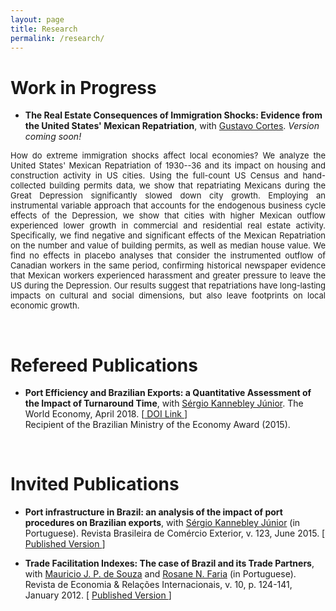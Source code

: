 ```yaml
---
layout: page
title: Research
permalink: /research/
---
```


# Work in Progress

- <b>The Real Estate Consequences of Immigration Shocks: Evidence from the United States' Mexican Repatriation</b>, with <a href="https://sites.google.com/site/cortesgustavos" target="_blank"> Gustavo Cortes</a>. <em>Version coming soon! </em>

<p style="text-align: justify;"><font size="2"> How do extreme immigration shocks affect local economies? We analyze the United States' Mexican Repatriation of 1930--36 and its impact on housing and construction activity in US cities. Using the full-count US Census and hand-collected building permits data, we show that repatriating Mexicans during the Great Depression significantly slowed down city growth. Employing an instrumental variable approach that accounts for the endogenous business cycle effects of the Depression, we show that cities with higher Mexican outflow experienced lower growth in commercial and residential real estate activity. Specifically, we find negative and significant effects of the Mexican Repatriation on the number and value of building permits, as well as median house value. We find no effects in placebo analyses that consider the instrumented outflow of Canadian workers in the same period, confirming historical newspaper evidence that Mexican workers experienced harassment and greater pressure to leave the US during the Depression. Our results suggest that repatriations have long-lasting impacts on cultural and social dimensions, but also leave footprints on local economic growth. </font></p>

<br>

# Refereed Publications

- <b>Port Efficiency and Brazilian Exports: a Quantitative Assessment of the Impact of Turnaround Time</b>, with <a href="https://scholar.google.com.br/citations?user=dqFJND9idb0C&hl=en" target="_blank"> Sérgio Kannebley Júnior</a>. The World Economy, April 2018. [<a href="https://doi.org/10.1111/twec.12654" target="_blank"> DOI Link </a>] <br> Recipient of the Brazilian Ministry of the Economy Award (2015).

<br>

# Invited Publications

- <b> Port infrastructure in Brazil: an analysis of the impact of port procedures on Brazilian exports</b>, with <a href="https://scholar.google.com.br/citations?user=dqFJND9idb0C&hl=en" target="_blank"> Sérgio Kannebley Júnior</a> (in Portuguese). Revista Brasileira de Comércio Exterior, v. 123, June 2015. [ <a href="/files/research/123_VSSKJ.pdf" target="_blank"><i class="fa fa-file-pdf-o"></i> Published Version </a>]

- <b>Trade Facilitation Indexes: The case of Brazil and its Trade Partners</b>, with <a href="https://scholar.google.com.br/citations?user=ceqK-1QAAAAJ&hl=en" target="_blank">Mauricio J. P. de Souza</a> and <a href="https://scholar.google.com.br/citations?user=bnfF3IEAAAAJ&hl=en" target="_blank">Rosane N. Faria</a> (in Portuguese). Revista de Economia & Relações Internacionais, v. 10, p. 124-141, January 2012. [ <a href="/files/research/indicadores_facilitacao.pdf" target="_blank"><i class="fa fa-file-pdf-o"></i> Published Version </a>]

